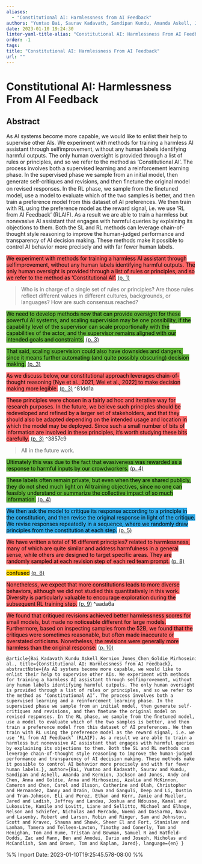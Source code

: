 ```yaml
---
aliases:
  - "Constitutional AI: Harmlessness from AI Feedback"
authors: "Yuntao Bai, Saurav Kadavath, Sandipan Kundu, Amanda Askell, Jackson Kernion, Andy Jones, Anna Chen, Anna Goldie, Azalia Mirhoseini, Cameron McKinnon, Carol Chen, Catherine Olsson, Christopher Olah, Danny Hernandez, Dawn Drain, Deep Ganguli, Dustin Li, Eli Tran-Johnson, Ethan Perez, Jamie Kerr, Jared Mueller, Jeffrey Ladish, Joshua Landau, Kamal Ndousse, Kamile Lukosuite, Liane Lovitt, Michael Sellitto, Nelson Elhage, Nicholas Schiefer, Noemi Mercado, Nova DasSarma, Robert Lasenby, Robin Larson, Sam Ringer, Scott Johnston, Shauna Kravec, Sheer El Showk, Stanislav Fort, Tamera Lanham, Timothy Telleen-Lawton, Tom Conerly, Tom Henighan, Tristan Hume, Samuel R Bowman, Zac Hatﬁeld-Dodds, Ben Mann, Dario Amodei, Nicholas Joseph, Sam McCandlish, Tom Brown, Jared Kaplan"
date: 2023-01-10 19:24:30
linter-yaml-title-alias: "Constitutional AI: Harmlessness From AI Feedback"
order: -1
tags: 
title: "Constitutional AI: Harmlessness From AI Feedback"
url: ""
---
```


# Constitutional AI: Harmlessness From AI Feedback

## Abstract

As AI systems become more capable, we would like to enlist their help to supervise other AIs. We experiment with methods for training a harmless AI assistant through selfimprovement, without any human labels identifying harmful outputs. The only human oversight is provided through a list of rules or principles, and so we refer to the method as ‘Constitutional AI’. The process involves both a supervised learning and a reinforcement learning phase. In the supervised phase we sample from an initial model, then generate self-critiques and revisions, and then ﬁnetune the original model on revised responses. In the RL phase, we sample from the ﬁnetuned model, use a model to evaluate which of the two samples is better, and then train a preference model from this dataset of AI preferences. We then train with RL using the preference model as the reward signal, i.e. we use ‘RL from AI Feedback’ (RLAIF). As a result we are able to train a harmless but nonevasive AI assistant that engages with harmful queries by explaining its objections to them. Both the SL and RL methods can leverage chain-of-thought style reasoning to improve the human-judged performance and transparency of AI decision making. These methods make it possible to control AI behavior more precisely and with far fewer human labels.

<mark style="background: #ff6666">We experiment with methods for training a harmless AI assistant through selfimprovement, without any human labels identifying harmful outputs. The only human oversight is provided through a list of rules or principles, and so we refer to the method as ‘Constitutional AI’.</mark> [(p. 1)](zotero://open-pdf/library/items/C3SNEQJ9?page=1)

> Who is in charge of a single set of rules or principles? Are those rules reflect different values in different cultures, backgrounds, or languages? How are such consensus reached?

<mark style="background: #5fb236">We need to develop methods now that can provide oversight for these powerful AI systems, and scaling supervision may be one possibility, if the capability level of the supervisor can scale proportionally with the capabilities of the actor, and the supervisor remains aligned with our intended goals and constraints.</mark> [(p. 3)](zotero://open-pdf/library/items/C3SNEQJ9?page=3)

<mark style="background: #5fb236">That said, scaling supervision could also have downsides and dangers, since it means further automating (and quite possibly obscuring) decision making.</mark> [(p. 3)](zotero://open-pdf/library/items/C3SNEQJ9?page=3)

<mark style="background: #ff6666">As we discuss below, our constitutional approach leverages chain-of-thought reasoning [Nye et al., 2021, Wei et al., 2022] to make decision making more legible.</mark> [(p. 3)](zotero://open-pdf/library/items/C3SNEQJ9?page=3) ^81dd1a

<mark style="background: #ff6666">These principles were chosen in a fairly ad hoc and iterative way for research purposes. In the future, we believe such principles should be redeveloped and refined by a larger set of stakeholders, and that they should also be adapted depending on the intended usage and location in which the model may be deployed. Since such a small number of bits of information are involved in these principles, it’s worth studying these bits carefully.</mark> [(p. 3)](zotero://open-pdf/library/items/C3SNEQJ9?page=3) ^3857c9

> All in the future work.

<mark style="background: #5fb236">Ultimately this was due to the fact that evasiveness was rewarded as a response to harmful inputs by our crowdworkers.</mark> [(p. 4)](zotero://open-pdf/library/items/C3SNEQJ9?page=4)

<mark style="background: #5fb236">These labels often remain private, but even when they are shared publicly, they do not shed much light on AI training objectives, since no one can feasibly understand or summarize the collective impact of so much information.</mark> [(p. 4)](zotero://open-pdf/library/items/C3SNEQJ9?page=4)

<mark style="background: #2ea8e5">We then ask the model to critique its response according to a principle in the constitution, and then revise the original response in light of the critique. We revise responses repeatedly in a sequence, where we randomly draw principles from the constitution at each step.</mark> [(p. 5)](zotero://open-pdf/library/items/C3SNEQJ9?page=5)

<mark style="background: #ff6666">We have written a total of 16 different principles7 related to harmlessness, many of which are quite similar and address harmfulness in a general sense, while others are designed to target specific areas. They are randomly sampled at each revision step of each red team prompt.</mark> [(p. 8)](zotero://open-pdf/library/items/C3SNEQJ9?page=8)

<mark style="background: #ffd400">confused</mark> [(p. 8)](zotero://open-pdf/library/items/C3SNEQJ9?page=8)

<mark style="background: #ff6666">Nonetheless, we expect that more constitutions leads to more diverse behaviors, although we did not studied this quantitatively in this work. Diversity is particularly valuable to encourage exploration during the subsequent RL training step.</mark> [(p. 9)](zotero://open-pdf/library/items/C3SNEQJ9?page=9) ^aada6a

<mark style="background: #ff6666">We found that critiqued revisions achieved better harmlessness scores for small models, but made no noticeable different for large models. Furthermore, based on inspecting samples from the 52B, we found that the critiques were sometimes reasonable, but often made inaccurate or overstated criticisms. Nonetheless, the revisions were generally more harmless than the original response.</mark> [(p. 10)](zotero://open-pdf/library/items/C3SNEQJ9?page=10)

```
@article{Bai_Kadavath_Kundu_Askell_Kernion_Jones_Chen_Goldie_Mirhoseini_McKinnon_et al., title={Constitutional AI: Harmlessness from AI Feedback}, abstractNote={As AI systems become more capable, we would like to enlist their help to supervise other AIs. We experiment with methods for training a harmless AI assistant through selfimprovement, without any human labels identifying harmful outputs. The only human oversight is provided through a list of rules or principles, and so we refer to the method as ‘Constitutional AI’. The process involves both a supervised learning and a reinforcement learning phase. In the supervised phase we sample from an initial model, then generate self-critiques and revisions, and then ﬁnetune the original model on revised responses. In the RL phase, we sample from the ﬁnetuned model, use a model to evaluate which of the two samples is better, and then train a preference model from this dataset of AI preferences. We then train with RL using the preference model as the reward signal, i.e. we use ‘RL from AI Feedback’ (RLAIF). As a result we are able to train a harmless but nonevasive AI assistant that engages with harmful queries by explaining its objections to them. Both the SL and RL methods can leverage chain-of-thought style reasoning to improve the human-judged performance and transparency of AI decision making. These methods make it possible to control AI behavior more precisely and with far fewer human labels.}, author={Bai, Yuntao and Kadavath, Saurav and Kundu, Sandipan and Askell, Amanda and Kernion, Jackson and Jones, Andy and Chen, Anna and Goldie, Anna and Mirhoseini, Azalia and McKinnon, Cameron and Chen, Carol and Olsson, Catherine and Olah, Christopher and Hernandez, Danny and Drain, Dawn and Ganguli, Deep and Li, Dustin and Tran-Johnson, Eli and Perez, Ethan and Kerr, Jamie and Mueller, Jared and Ladish, Jeffrey and Landau, Joshua and Ndousse, Kamal and Lukosuite, Kamile and Lovitt, Liane and Sellitto, Michael and Elhage, Nelson and Schiefer, Nicholas and Mercado, Noemi and DasSarma, Nova and Lasenby, Robert and Larson, Robin and Ringer, Sam and Johnston, Scott and Kravec, Shauna and Showk, Sheer El and Fort, Stanislav and Lanham, Tamera and Telleen-Lawton, Timothy and Conerly, Tom and Henighan, Tom and Hume, Tristan and Bowman, Samuel R and Hatﬁeld-Dodds, Zac and Mann, Ben and Amodei, Dario and Joseph, Nicholas and McCandlish, Sam and Brown, Tom and Kaplan, Jared}, language={en} }
```

%% Import Date: 2023-01-10T19:25:45.578-08:00 %%
